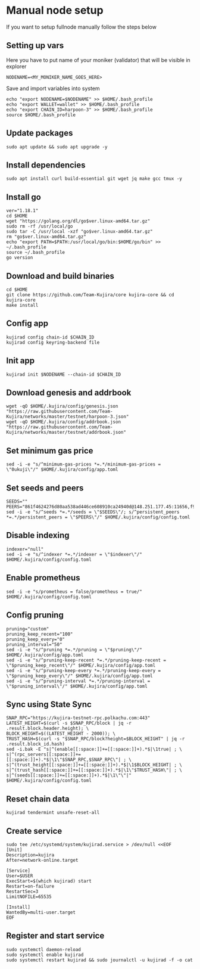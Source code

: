 # Manual node  setup
If you want to setup fullnode manually follow the steps below

## Setting up vars
Here you have to put name of your moniker (validator) that will be visible in explorer
```
NODENAME=<MY_MONIKER_NAME_GOES_HERE>
```

Save and import variables into system
```
echo "export NODENAME=$NODENAME" >> $HOME/.bash_profile
echo "export WALLET=wallet" >> $HOME/.bash_profile
echo "export CHAIN_ID=harpoon-3" >> $HOME/.bash_profile
source $HOME/.bash_profile
```

## Update packages
```
sudo apt update && sudo apt upgrade -y
```

## Install dependencies
```
sudo apt install curl build-essential git wget jq make gcc tmux -y
```

## Install go
```
ver="1.18.1"
cd $HOME
wget "https://golang.org/dl/go$ver.linux-amd64.tar.gz"
sudo rm -rf /usr/local/go
sudo tar -C /usr/local -xzf "go$ver.linux-amd64.tar.gz"
rm "go$ver.linux-amd64.tar.gz"
echo "export PATH=$PATH:/usr/local/go/bin:$HOME/go/bin" >> ~/.bash_profile
source ~/.bash_profile
go version
```

## Download and build binaries
```
cd $HOME
git clone https://github.com/Team-Kujira/core kujira-core && cd kujira-core
make install
```

## Config app
```
kujirad config chain-id $CHAIN_ID
kujirad config keyring-backend file
```

## Init app
```
kujirad init $NODENAME --chain-id $CHAIN_ID
```

## Download genesis and addrbook
```
wget -qO $HOME/.kujira/config/genesis.json "https://raw.githubusercontent.com/Team-Kujira/networks/master/testnet/harpoon-3.json"
wget -qO $HOME/.kujira/config/addrbook.json "https://raw.githubusercontent.com/Team-Kujira/networks/master/testnet/addrbook.json"
```

## Set minimum gas price
```
sed -i -e "s/^minimum-gas-prices *=.*/minimum-gas-prices = \"0ukuji\"/" $HOME/.kujira/config/app.toml
```

## Set seeds and peers
```
SEEDS=""
PEERS="861f4624276d80aa538ad446ce608910ca24940d@148.251.177.45:11656,f9346e4680529c222f374dfb62eb53769a10d656@116.203.210.205:26656,d932ab29136c77579d31f3f8ec364e33e1e0e272@188.34.178.187:36656,7bf8bb44be721b486b13dafe47ef092f914452cb@188.34.178.184:36656,32987bd6d2c8e98aef650e08e8e270e07578f888@195.201.164.223:26656,bee48b090b97ef1a8adca4adecf897e5d29c6909@3.39.245.44:26656,dfa8f5ece785837e040f6c3e1d50e8407b7db9b9@62.171.174.247:26656"
sed -i -e "s/^seeds *=.*/seeds = \"$SEEDS\"/; s/^persistent_peers *=.*/persistent_peers = \"$PEERS\"/" $HOME/.kujira/config/config.toml
```

## Disable indexing
```
indexer="null"
sed -i -e "s/^indexer *=.*/indexer = \"$indexer\"/" $HOME/.kujira/config/config.toml
```

## Enable prometheus
```
sed -i -e "s/prometheus = false/prometheus = true/" $HOME/.kujira/config/config.toml
```

## Config pruning
```
pruning="custom"
pruning_keep_recent="100"
pruning_keep_every="0"
pruning_interval="50"
sed -i -e "s/^pruning *=.*/pruning = \"$pruning\"/" $HOME/.kujira/config/app.toml
sed -i -e "s/^pruning-keep-recent *=.*/pruning-keep-recent = \"$pruning_keep_recent\"/" $HOME/.kujira/config/app.toml
sed -i -e "s/^pruning-keep-every *=.*/pruning-keep-every = \"$pruning_keep_every\"/" $HOME/.kujira/config/app.toml
sed -i -e "s/^pruning-interval *=.*/pruning-interval = \"$pruning_interval\"/" $HOME/.kujira/config/app.toml
```

## Sync using State Sync
```
SNAP_RPC="https://kujira-testnet-rpc.polkachu.com:443"
LATEST_HEIGHT=$(curl -s $SNAP_RPC/block | jq -r .result.block.header.height); \
BLOCK_HEIGHT=$((LATEST_HEIGHT - 2000)); \
TRUST_HASH=$(curl -s "$SNAP_RPC/block?height=$BLOCK_HEIGHT" | jq -r .result.block_id.hash)
sed -i.bak -E "s|^(enable[[:space:]]+=[[:space:]]+).*$|\1true| ; \
s|^(rpc_servers[[:space:]]+=[[:space:]]+).*$|\1\"$SNAP_RPC,$SNAP_RPC\"| ; \
s|^(trust_height[[:space:]]+=[[:space:]]+).*$|\1$BLOCK_HEIGHT| ; \
s|^(trust_hash[[:space:]]+=[[:space:]]+).*$|\1\"$TRUST_HASH\"| ; \
s|^(seeds[[:space:]]+=[[:space:]]+).*$|\1\"\"|" $HOME/.kujira/config/config.toml
```

## Reset chain data
```
kujirad tendermint unsafe-reset-all
```

## Create service
```
sudo tee /etc/systemd/system/kujirad.service > /dev/null <<EOF
[Unit]
Description=kujira
After=network-online.target

[Service]
User=$USER
ExecStart=$(which kujirad) start
Restart=on-failure
RestartSec=3
LimitNOFILE=65535

[Install]
WantedBy=multi-user.target
EOF
```

## Register and start service
```
sudo systemctl daemon-reload
sudo systemctl enable kujirad
sudo systemctl restart kujirad && sudo journalctl -u kujirad -f -o cat
```
